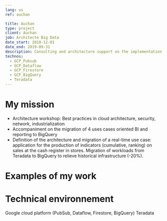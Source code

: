 ```yaml
---
lang: us
ref: auchan

title: Auchan
type: project
client: Auchan
job: Architecte Big Data 
date_start: 2018-12-01
date_end: 2019-09-31
description: Consulting and architecture support on the implementation of a new GCP cloud platform and migration of use cases to this platform
technos:
  - GCP_Pubsub
  - GCP_Dataflow
  - GCP_Firestore
  - GCP_BigQuery
  - Teradata 
---
```

# My mission

- Architecture workshop: Best practices in cloud architecture, security, network, industrialization
- Accompaniment on the migration of 4 uses cases oriented BI and reporting to BigQuery
- Definition of the architecture and migration of a real-time use case: application for the production of indicators (cumulative, ranking) on sales at the cash register in stores. Migration of workloads from Teradata to BigQuery to relieve historical infrastructure (-20%).

# Examples of my work

# Technical environnement
Google cloud platform (PubSub, Dataflow, Firestore, BigQuery)
Teradata 